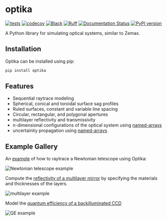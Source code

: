 # optika

[![tests](https://github.com/sun-data/optika/actions/workflows/tests.yml/badge.svg)](https://github.com/sun-data/optika/actions/workflows/tests.yml)
[![codecov](https://codecov.io/gh/sun-data/optika/graph/badge.svg?token=tBcex8q72g)](https://codecov.io/gh/sun-data/optika)
[![Black](https://github.com/sun-data/optika/actions/workflows/black.yml/badge.svg)](https://github.com/sun-data/optika/actions/workflows/black.yml)
[![Ruff](https://github.com/sun-data/optika/actions/workflows/ruff.yml/badge.svg)](https://github.com/sun-data/optika/actions/workflows/ruff.yml)
[![Documentation Status](https://readthedocs.org/projects/optika/badge/?version=latest)](https://optika.readthedocs.io/en/latest/?badge=latest)
[![PyPI version](https://badge.fury.io/py/optika.svg)](https://badge.fury.io/py/optika)

A Python library for simulating optical systems, similar to Zemax.

## Installation

Optika can be installed using pip:

```bash
pip install optika
```

## Features
- Sequential raytrace modeling
- Spherical, conical and toroidal surface sag profiles
- Ruled surfaces, constant and variable line spacing
- Circular, rectangular, and polygonal apertures
- multilayer reflectivity and transmissivity
- n-dimensional configurations of the optical system using [named-arrays](https://github.com/sun-data/named-arrays)
- uncertainity propagation using [named-arrays](https://github.com/sun-data/named-arrays)

## Example Gallery

An [example](https://optika.readthedocs.io/en/latest/_autosummary/optika.systems.SequentialSystem.html#optika.systems.SequentialSystem)
of how to raytrace a Newtonian telescope using Optika:

![Newtonian telescope example](https://optika.readthedocs.io/en/latest/_images/optika.systems.SequentialSystem_0_0.png)

Compute the [reflectivity of a multilayer mirror](https://optika.readthedocs.io/en/latest/_autosummary/optika.materials.multilayer_efficiency.html#optika.materials.multilayer_efficiency)
by specifying the materials and thicknesses of the layers.

![multilayer example](https://optika.readthedocs.io/en/latest/_images/optika.materials.multilayer_efficiency_1_1.png)

Model the [quantum efficiency of a backilluminated CCD](https://optika.readthedocs.io/en/latest/_autosummary/optika.sensors.quantum_efficiency_effective.html#optika.sensors.quantum_efficiency_effective)

![QE example](https://optika.readthedocs.io/en/latest/_images/optika.sensors.quantum_efficiency_effective_0_0.png)
